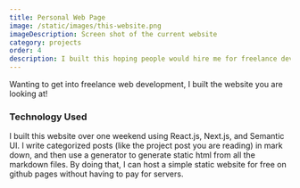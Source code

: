 ```yaml
---
title: Personal Web Page
image: /static/images/this-website.png
imageDescription: Screen shot of the current website
category: projects
order: 4
description: I built this hoping people would hire me for freelance dev
---
```


Wanting to get into freelance web development, I built the website you are looking at!

### Technology Used

I built this website over one weekend using React.js, Next.js, and Semantic UI.  I write categorized posts (like the project post you are reading) in mark down, and then use a generator to generate static html from all the markdown files.  By doing that, I can host a simple static website for free on github pages without having to pay for servers.